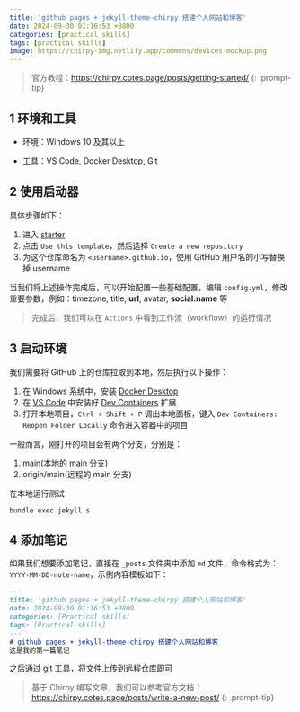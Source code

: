 ```yaml
---
title: 'github pages + jekyll-theme-chirpy 搭建个人网站和博客'
date: 2024-09-30 01:16:53 +0800
categories: [practical skills]
tags: [practical skills]
image: https://chirpy-img.netlify.app/commons/devices-mockup.png
---
```

> 官方教程：<https://chirpy.cotes.page/posts/getting-started/>
{: .prompt-tip}

## 1 环境和工具

- 环境：Windows 10 及其以上

- 工具：VS Code, Docker Desktop, Git

## 2 使用启动器

具体步骤如下：

1. 进入 [starter](https://github.com/cotes2020/chirpy-starter)
2. 点击 `Use this template`，然后选择 `Create a new repository`
3. 为这个仓库命名为 `<username>.github.io`，使用 GitHub 用户名的小写替换掉 username

当我们将上述操作完成后，可以开始配置一些基础配置，编辑 `config.yml`，修改重要参数，例如：timezone, title, **url**, avatar, **social.name** 等

> 完成后，我们可以在 `Actions` 中看到工作流（workflow）的运行情况

## 3 启动环境

我们需要将 GitHub 上的仓库拉取到本地，然后执行以下操作：

1. 在 Windows 系统中，安装 [Docker Desktop](https://www.docker.com/products/docker-desktop/)
2. 在 [VS Code](https://code.visualstudio.com/) 中安装好 [Dev Containers](https://marketplace.visualstudio.com/items?itemName=ms-vscode-remote.remote-containers) 扩展
3. 打开本地项目，`Ctrl + Shift + P` 调出本地面板，键入 `Dev Containers: Reopen Folder Locally` 命令进入容器中的项目

一般而言，刚打开的项目会有两个分支，分别是：

1. main(本地的 main 分支)
2. origin/main(远程的 main 分支)

在本地运行测试

```shell
bundle exec jekyll s
```

## 4 添加笔记

如果我们想要添加笔记，直接在 `_posts` 文件夹中添加 `md` 文件，命令格式为： `YYYY-MM-DD-note-name`，示例内容模板如下：

```markdown
---
title: 'github pages + jekyll-theme-chirpy 搭建个人网站和博客'
date: 2024-09-30 01:16:53 +0800
categories: [Practical skills]
tags: [Practical skills]
---
# github pages + jekyll-theme-chirpy 搭建个人网站和博客
这是我的第一篇笔记
```

之后通过 git 工具，将文件上传到远程仓库即可

> 基于 Chirpy 编写文章，我们可以参考官方文档：
> <https://chirpy.cotes.page/posts/write-a-new-post/>
{: .prompt-tip}  
